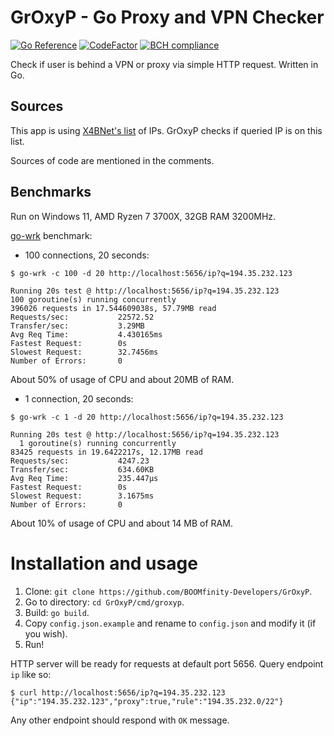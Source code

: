 # GrOxyP - Go Proxy and VPN Checker

[![Go Reference](https://pkg.go.dev/badge/github.com/BOOMfinity-Developers/GrOxyP.svg)](https://pkg.go.dev/github.com/BOOMfinity-Developers/GrOxyP)
[![CodeFactor](https://www.codefactor.io/repository/github/boomfinity-developers/groxyp/badge)](https://www.codefactor.io/repository/github/boomfinity-developers/groxyp)
[![BCH compliance](https://bettercodehub.com/edge/badge/BOOMfinity-Developers/GrOxyP?branch=master)](https://bettercodehub.com/)

Check if user is behind a VPN or proxy via simple HTTP request. Written in Go.

## Sources

This app is using [X4BNet's list](https://github.com/X4BNet/lists_vpn) of IPs. GrOxyP checks if queried IP is on this
list.

Sources of code are mentioned in the comments.

## Benchmarks

Run on Windows 11, AMD Ryzen 7 3700X, 32GB RAM 3200MHz.

[go-wrk](https://github.com/tsliwowicz/go-wrk) benchmark:

- 100 connections, 20 seconds:

```shell
$ go-wrk -c 100 -d 20 http://localhost:5656/ip?q=194.35.232.123

Running 20s test @ http://localhost:5656/ip?q=194.35.232.123
100 goroutine(s) running concurrently
396026 requests in 17.544609038s, 57.79MB read
Requests/sec:           22572.52
Transfer/sec:           3.29MB
Avg Req Time:           4.430165ms
Fastest Request:        0s
Slowest Request:        32.7456ms
Number of Errors:       0
```

About 50% of usage of CPU and about 20MB of RAM.

- 1 connection, 20 seconds:

```shell
$ go-wrk -c 1 -d 20 http://localhost:5656/ip?q=194.35.232.123

Running 20s test @ http://localhost:5656/ip?q=194.35.232.123
  1 goroutine(s) running concurrently
83425 requests in 19.6422217s, 12.17MB read
Requests/sec:           4247.23
Transfer/sec:           634.60KB
Avg Req Time:           235.447µs
Fastest Request:        0s
Slowest Request:        3.1675ms
Number of Errors:       0
```

About 10% of usage of CPU and about 14 MB of RAM.

# Installation and usage

1. Clone: `git clone https://github.com/BOOMfinity-Developers/GrOxyP`.
2. Go to directory: `cd GrOxyP/cmd/groxyp`.
3. Build: `go build`.
4. Copy `config.json.example` and rename to `config.json` and modify it (if you wish).
5. Run!

HTTP server will be ready for requests at default port 5656. Query endpoint `ip` like so:

```shell
$ curl http://localhost:5656/ip?q=194.35.232.123
{"ip":"194.35.232.123","proxy":true,"rule":"194.35.232.0/22"}
```

Any other endpoint should respond with `OK` message.